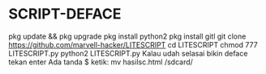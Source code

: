 # SCRIPT-DEFACE
pkg update &amp;&amp; pkg upgrade pkg install python2 pkg install gitl git clone  https://github.com/marvell-hacker/LITESCRIPT cd LITESCRIPT chmod 777 LITESCRIPT.py python2 LITESCRIPT.py Kalau udah selasai bikin deface tekan enter Ada tanda $ ketik: mv hasilsc.html /sdcard/
